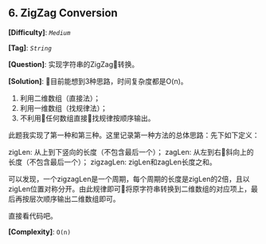 ## 6. ZigZag Conversion

__[Difficulty]__: _`Medium`_

__[Tag]__: _`String`_

__[Question]__: 实现字符串的ZigZag转换。

__[Solution]__: 目前能想到3种思路，时间复杂度都是O(n)。

1. 利用二维数组（直接法）；
2. 利用一维数组（找规律法）；
3. 不利用任何数组直接找规律按顺序输出。

此题我实现了第一种和第三种。这里记录第一种方法的总体思路：先下如下定义：

zigLen: 从上到下竖向的长度（不包含最后一个）；
zagLen: 从左到右斜向上的长度（不包含最后一个）；
zigzagLen: zigLen和zagLen长度之和。

可以发现，一个zigzagLen是一个周期，每个周期的长度是zigLen的2倍，且以zigLen位置对称分开。由此规律即可将原字符串转换到二维数组的对应项上，最后再按层次顺序输出二维数组即可。

直接看代码吧。

__[Complexity]__: `O(n)`
